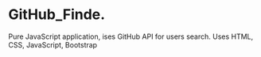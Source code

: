 # GitHub_Finde.
Pure JavaScript application, ises GitHub API for users search.
Uses HTML, CSS, JavaScript, Bootstrap
